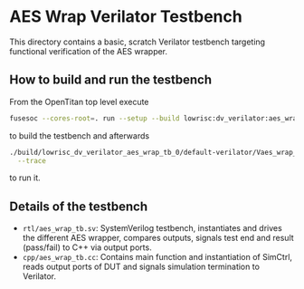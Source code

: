 AES Wrap Verilator Testbench
============================

This directory contains a basic, scratch Verilator testbench targeting
functional verification of the AES wrapper.

How to build and run the testbench
----------------------------------

From the OpenTitan top level execute

   ```sh
   fusesoc --cores-root=. run --setup --build lowrisc:dv_verilator:aes_wrap_tb
   ```
to build the testbench and afterwards

   ```sh
   ./build/lowrisc_dv_verilator_aes_wrap_tb_0/default-verilator/Vaes_wrap_tb \
     --trace
   ```
to run it.

Details of the testbench
------------------------

- `rtl/aes_wrap_tb.sv`: SystemVerilog testbench, instantiates and drives the
  different AES wrapper, compares outputs, signals test end and result
  (pass/fail) to C++ via output ports.
- `cpp/aes_wrap_tb.cc`: Contains main function and instantiation of SimCtrl,
  reads output ports of DUT and signals simulation termination to Verilator.
